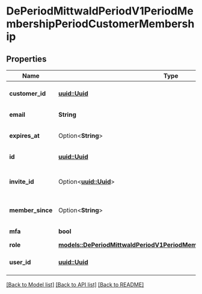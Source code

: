 # DePeriodMittwaldPeriodV1PeriodMembershipPeriodCustomerMembership

## Properties

Name | Type | Description | Notes
------------ | ------------- | ------------- | -------------
**customer_id** | [**uuid::Uuid**](uuid::Uuid.md) | ID of the Customer the CustomerMembership is for. | 
**email** | **String** | Email used by the invited user. | 
**expires_at** | Option<**String**> | Time the CustomerMembership should expire at. | [optional]
**id** | [**uuid::Uuid**](uuid::Uuid.md) | ID of the CustomerMembership. | 
**invite_id** | Option<[**uuid::Uuid**](uuid::Uuid.md)> | ID of the CustomerInvite the membership was created from. | [optional]
**member_since** | Option<**String**> | Date the CustomerMembership was created at. | [optional]
**mfa** | **bool** | MFA activated by the user. | 
**role** | [**models::DePeriodMittwaldPeriodV1PeriodMembershipPeriodCustomerRoles**](de.mittwald.v1.membership.CustomerRoles.md) |  | 
**user_id** | [**uuid::Uuid**](uuid::Uuid.md) | ID of the user the CustomerMembership is for. | 

[[Back to Model list]](../README.md#documentation-for-models) [[Back to API list]](../README.md#documentation-for-api-endpoints) [[Back to README]](../README.md)


